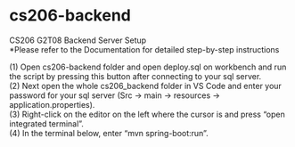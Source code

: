 # cs206-backend

CS206 G2T08 Backend Server Setup</br>
*Please refer to the Documentation for detailed step-by-step instructions</br>

(1) Open cs206-backend folder and open deploy.sql on workbench and run the script by pressing this button after connecting to your sql server.</br>
(2) Next open the whole cs206_backend folder in VS Code and enter your password for your sql server (Src  -> main -> resources -> application.properties). </br>
(3) Right-click on the editor on the left where the cursor is and press “open integrated terminal”. </br>
(4) In the terminal below, enter “mvn spring-boot:run”. </br>

